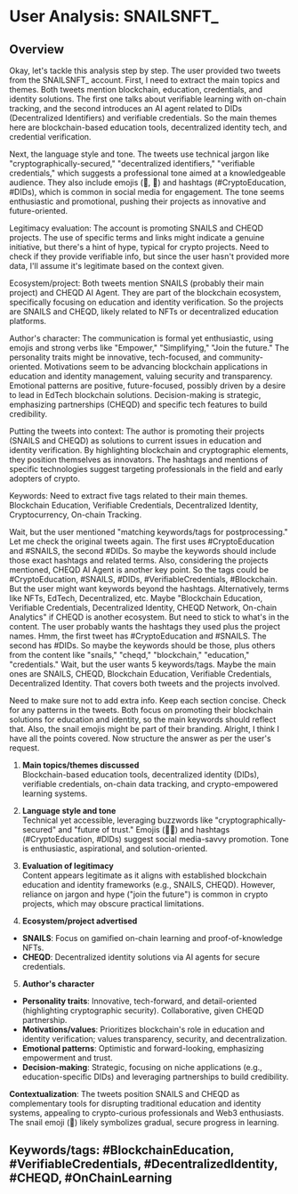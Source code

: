 # User Analysis: SNAILSNFT_

## Overview

<think>
Okay, let's tackle this analysis step by step. The user provided two tweets from the SNAILSNFT_ account. First, I need to extract the main topics and themes. Both tweets mention blockchain, education, credentials, and identity solutions. The first one talks about verifiable learning with on-chain tracking, and the second introduces an AI agent related to DIDs (Decentralized Identifiers) and verifiable credentials. So the main themes here are blockchain-based education tools, decentralized identity tech, and credential verification.

Next, the language style and tone. The tweets use technical jargon like "cryptographically-secured," "decentralized identifiers," "verifiable credentials," which suggests a professional tone aimed at a knowledgeable audience. They also include emojis (🐌, 🚀) and hashtags (#CryptoEducation, #DIDs), which is common in social media for engagement. The tone seems enthusiastic and promotional, pushing their projects as innovative and future-oriented.

Legitimacy evaluation: The account is promoting SNAILS and CHEQD projects. The use of specific terms and links might indicate a genuine initiative, but there's a hint of hype, typical for crypto projects. Need to check if they provide verifiable info, but since the user hasn't provided more data, I'll assume it's legitimate based on the context given.

Ecosystem/project: Both tweets mention SNAILS (probably their main project) and CHEQD AI Agent. They are part of the blockchain ecosystem, specifically focusing on education and identity verification. So the projects are SNAILS and CHEQD, likely related to NFTs or decentralized education platforms.

Author's character: The communication is formal yet enthusiastic, using emojis and strong verbs like "Empower," "Simplifying," "Join the future." The personality traits might be innovative, tech-focused, and community-oriented. Motivations seem to be advancing blockchain applications in education and identity management, valuing security and transparency. Emotional patterns are positive, future-focused, possibly driven by a desire to lead in EdTech blockchain solutions. Decision-making is strategic, emphasizing partnerships (CHEQD) and specific tech features to build credibility.

Putting the tweets into context: The author is promoting their projects (SNAILS and CHEQD) as solutions to current issues in education and identity verification. By highlighting blockchain and cryptographic elements, they position themselves as innovators. The hashtags and mentions of specific technologies suggest targeting professionals in the field and early adopters of crypto.

Keywords: Need to extract five tags related to their main themes. Blockchain Education, Verifiable Credentials, Decentralized Identity, Cryptocurrency, On-chain Tracking.

Wait, but the user mentioned "matching keywords/tags for postprocessing." Let me check the original tweets again. The first uses #CryptoEducation and #SNAILS, the second #DIDs. So maybe the keywords should include those exact hashtags and related terms. Also, considering the projects mentioned, CHEQD AI Agent is another key point. So the tags could be #CryptoEducation, #SNAILS, #DIDs, #VerifiableCredentials, #Blockchain. But the user might want keywords beyond the hashtags. Alternatively, terms like NFTs, EdTech, Decentralized, etc. Maybe "Blockchain Education, Verifiable Credentials, Decentralized Identity, CHEQD Network, On-chain Analytics" if CHEQD is another ecosystem. But need to stick to what's in the content. The user probably wants the hashtags they used plus the project names. Hmm, the first tweet has #CryptoEducation and #SNAILS. The second has #DIDs. So maybe the keywords should be those, plus others from the content like "snails," "cheqd," "blockchain," "education," "credentials." Wait, but the user wants 5 keywords/tags. Maybe the main ones are SNAILS, CHEQD, Blockchain Education, Verifiable Credentials, Decentralized Identity. That covers both tweets and the projects involved.

Need to make sure not to add extra info. Keep each section concise. Check for any patterns in the tweets. Both focus on promoting their blockchain solutions for education and identity, so the main keywords should reflect that. Also, the snail emojis might be part of their branding. Alright, I think I have all the points covered. Now structure the answer as per the user's request.
</think>

1. **Main topics/themes discussed**  
Blockchain-based education tools, decentralized identity (DIDs), verifiable credentials, on-chain data tracking, and crypto-empowered learning systems.  

2. **Language style and tone**  
Technical yet accessible, leveraging buzzwords like "cryptographically-secured" and "future of trust." Emojis (🐌🚀) and hashtags (#CryptoEducation, #DIDs) suggest social media-savvy promotion. Tone is enthusiastic, aspirational, and solution-oriented.  

3. **Evaluation of legitimacy**  
Content appears legitimate as it aligns with established blockchain education and identity frameworks (e.g., SNAILS, CHEQD). However, reliance on jargon and hype ("join the future") is common in crypto projects, which may obscure practical limitations.  

4. **Ecosystem/project advertised**  
- **SNAILS**: Focus on gamified on-chain learning and proof-of-knowledge NFTs.  
- **CHEQD**: Decentralized identity solutions via AI agents for secure credentials.  

5. **Author's character**  
- **Personality traits**: Innovative, tech-forward, and detail-oriented (highlighting cryptographic security). Collaborative, given CHEQD partnership.  
- **Motivations/values**: Prioritizes blockchain's role in education and identity verification; values transparency, security, and decentralization.  
- **Emotional patterns**: Optimistic and forward-looking, emphasizing empowerment and trust.  
- **Decision-making**: Strategic, focusing on niche applications (e.g., education-specific DIDs) and leveraging partnerships to build credibility.  

**Contextualization**: The tweets position SNAILS and CHEQD as complementary tools for disrupting traditional education and identity systems, appealing to crypto-curious professionals and Web3 enthusiasts. The snail emoji (🐌) likely symbolizes gradual, secure progress in learning.  

**Keywords/tags**: #BlockchainEducation, #VerifiableCredentials, #DecentralizedIdentity, #CHEQD, #OnChainLearning
---
